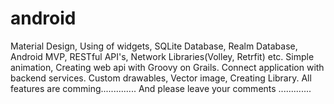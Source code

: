 # android
Material Design, Using of widgets, SQLite Database, Realm Database, Android MVP, RESTful API's, Network Libraries(Volley, Retrfit) etc.
Simple animation, Creating web api with Groovy on Grails. Connect application with backend services. 
Custom drawables, Vector image, Creating Library. 
All features are comming..............
And please leave your comments ............. 
